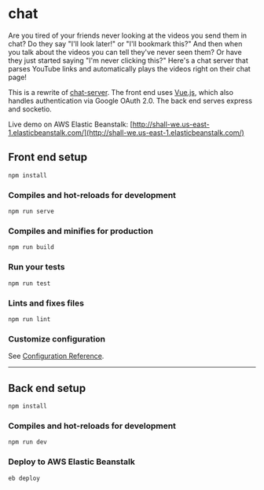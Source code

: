 # chat

Are you tired of your friends never looking at the videos you send them in chat? Do they say "I'll look later!" or "I'll bookmark this?" And then when you talk about the videos you can tell they've never seen them? Or have they just started saying "I'm never clicking this?" Here's a chat server that parses YouTube links and automatically plays the videos right on their chat page!
  
This is a rewrite of [chat-server](https://github.com/brute-force/chat-server). The front end uses [Vue.js](https://github.com/vuejs/vue), which also handles authentication via Google OAuth 2.0. The back end serves express and socketio.  

Live demo on AWS Elastic Beanstalk: [http://shall-we.us-east-1.elasticbeanstalk.com/](http://shall-we.us-east-1.elasticbeanstalk.com/)
  
## Front end setup
```
npm install
```

### Compiles and hot-reloads for development
```
npm run serve
```

### Compiles and minifies for production
```
npm run build
```

### Run your tests
```
npm run test
```

### Lints and fixes files
```
npm run lint
```

### Customize configuration
See [Configuration Reference](https://cli.vuejs.org/config/).  
  
***
   
## Back end setup
```
npm install
```

### Compiles and hot-reloads for development
```
npm run dev
```

### Deploy to AWS Elastic Beanstalk
```
eb deploy
```
